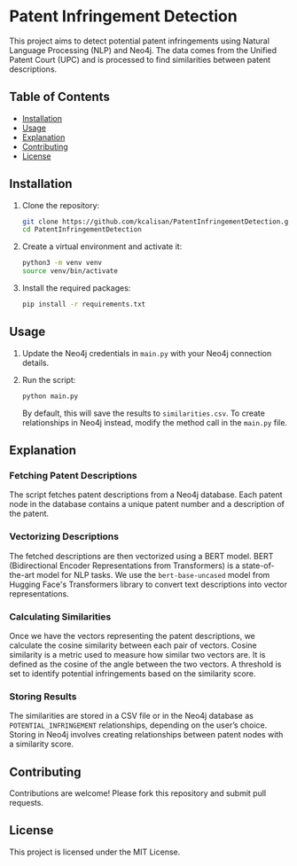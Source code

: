 # Patent Infringement Detection

This project aims to detect potential patent infringements using Natural Language Processing (NLP) and Neo4j. The data comes from the Unified Patent Court (UPC) and is processed to find similarities between patent descriptions.

## Table of Contents

- [Installation](#installation)
- [Usage](#usage)
- [Explanation](#explanation)
- [Contributing](#contributing)
- [License](#license)

## Installation

1. Clone the repository:

    ```bash
    git clone https://github.com/kcalisan/PatentInfringementDetection.git
    cd PatentInfringementDetection
    ```

2. Create a virtual environment and activate it:

    ```bash
    python3 -m venv venv
    source venv/bin/activate
    ```

3. Install the required packages:

    ```bash
    pip install -r requirements.txt
    ```

## Usage

1. Update the Neo4j credentials in `main.py` with your Neo4j connection details.

2. Run the script:

    ```bash
    python main.py
    ```

    By default, this will save the results to `similarities.csv`. To create relationships in Neo4j instead, modify the method call in the `main.py` file.

## Explanation

### Fetching Patent Descriptions

The script fetches patent descriptions from a Neo4j database. Each patent node in the database contains a unique patent number and a description of the patent.

### Vectorizing Descriptions

The fetched descriptions are then vectorized using a BERT model. BERT (Bidirectional Encoder Representations from Transformers) is a state-of-the-art model for NLP tasks. We use the `bert-base-uncased` model from Hugging Face's Transformers library to convert text descriptions into vector representations.

### Calculating Similarities

Once we have the vectors representing the patent descriptions, we calculate the cosine similarity between each pair of vectors. Cosine similarity is a metric used to measure how similar two vectors are. It is defined as the cosine of the angle between the two vectors. A threshold is set to identify potential infringements based on the similarity score.

### Storing Results

The similarities are stored in a CSV file or in the Neo4j database as `POTENTIAL_INFRINGEMENT` relationships, depending on the user’s choice. Storing in Neo4j involves creating relationships between patent nodes with a similarity score.

## Contributing

Contributions are welcome! Please fork this repository and submit pull requests.

## License

This project is licensed under the MIT License.
``` &#8203;:citation[oaicite:0]{index=0}&#8203;
